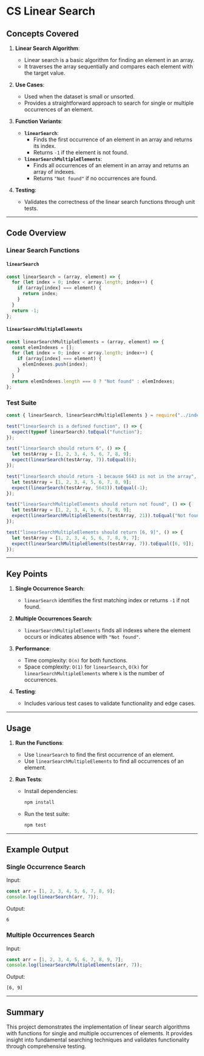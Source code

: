# CS Linear Search

## Concepts Covered

1. **Linear Search Algorithm**:

   - Linear search is a basic algorithm for finding an element in an array.
   - It traverses the array sequentially and compares each element with the target value.

2. **Use Cases**:

   - Used when the dataset is small or unsorted.
   - Provides a straightforward approach to search for single or multiple occurrences of an element.

3. **Function Variants**:

   - **`linearSearch`**:
     - Finds the first occurrence of an element in an array and returns its index.
     - Returns `-1` if the element is not found.
   - **`linearSearchMultipleElements`**:
     - Finds all occurrences of an element in an array and returns an array of indexes.
     - Returns `"Not found"` if no occurrences are found.

4. **Testing**:
   - Validates the correctness of the linear search functions through unit tests.

---

## Code Overview

### Linear Search Functions

#### `linearSearch`

```javascript
const linearSearch = (array, element) => {
  for (let index = 0; index < array.length; index++) {
    if (array[index] === element) {
      return index;
    }
  }
  return -1;
};
```

#### `linearSearchMultipleElements`

```javascript
const linearSearchMultipleElements = (array, element) => {
  const elemIndexes = [];
  for (let index = 0; index < array.length; index++) {
    if (array[index] === element) {
      elemIndexes.push(index);
    }
  }
  return elemIndexes.length === 0 ? "Not found" : elemIndexes;
};
```

### Test Suite

```javascript
const { linearSearch, linearSearchMultipleElements } = require("../index");

test("linearSearch is a defined function", () => {
  expect(typeof linearSearch).toEqual("function");
});

test("linearSearch should return 6", () => {
  let testArray = [1, 2, 3, 4, 5, 6, 7, 8, 9];
  expect(linearSearch(testArray, 7)).toEqual(6);
});

test("linearSearch should return -1 because 5643 is not in the array", () => {
  let testArray = [1, 2, 3, 4, 5, 6, 7, 8, 9];
  expect(linearSearch(testArray, 5643)).toEqual(-1);
});

test("linearSearchMultipleElements should return not found", () => {
  let testArray = [1, 2, 3, 4, 5, 6, 7, 8, 9];
  expect(linearSearchMultipleElements(testArray, 21)).toEqual("Not found");
});

test("linearSearchMultipleElements should return [6, 9]", () => {
  let testArray = [1, 2, 3, 4, 5, 6, 7, 8, 9, 7];
  expect(linearSearchMultipleElements(testArray, 7)).toEqual([6, 9]);
});
```

---

## Key Points

1. **Single Occurrence Search**:

   - `linearSearch` identifies the first matching index or returns `-1` if not found.

2. **Multiple Occurrences Search**:

   - `linearSearchMultipleElements` finds all indexes where the element occurs or indicates absence with `"Not found"`.

3. **Performance**:

   - Time complexity: `O(n)` for both functions.
   - Space complexity: `O(1)` for `linearSearch`, `O(k)` for `linearSearchMultipleElements` where `k` is the number of occurrences.

4. **Testing**:
   - Includes various test cases to validate functionality and edge cases.

---

## Usage

1. **Run the Functions**:

   - Use `linearSearch` to find the first occurrence of an element.
   - Use `linearSearchMultipleElements` to find all occurrences of an element.

2. **Run Tests**:
   - Install dependencies:
     ```bash
     npm install
     ```
   - Run the test suite:
     ```bash
     npm test
     ```

---

## Example Output

### **Single Occurrence Search**

Input:

```javascript
const arr = [1, 2, 3, 4, 5, 6, 7, 8, 9];
console.log(linearSearch(arr, 7));
```

Output:

```
6
```

### **Multiple Occurrences Search**

Input:

```javascript
const arr = [1, 2, 3, 4, 5, 6, 7, 8, 9, 7];
console.log(linearSearchMultipleElements(arr, 7));
```

Output:

```
[6, 9]
```

---

## Summary

This project demonstrates the implementation of linear search algorithms with functions for single and multiple occurrences of elements. It provides insight into fundamental searching techniques and validates functionality through comprehensive testing.

